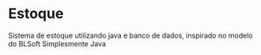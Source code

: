 # Estoque
Sistema de estoque utilizando java e banco de dados, inspirado no modelo do 
BLSoft Simplesmente Java


